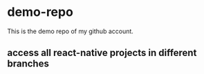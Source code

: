 # demo-repo
This is the demo repo of my github account.

## access all react-native projects in different branches 
